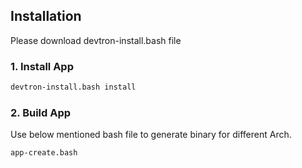 ## Installation

Please download devtron-install.bash file

### 1. Install App

```bash
devtron-install.bash install
``` 


### 2. Build App
Use below mentioned bash file to generate binary for different Arch.
```bash
app-create.bash
```


